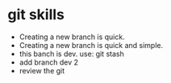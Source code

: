 # git skills

- Creating a new branch is quick.
- Creating a new branch is quick and simple.
- this banch is dev. use: git stash
- add branch dev 2
- review the git
